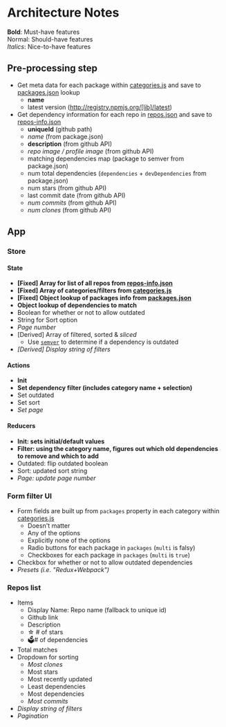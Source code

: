 # Architecture Notes

**Bold**: Must-have features  
Normal: Should-have features  
_Italics_: Nice-to-have features

## Pre-processing step

- Get meta data for each package within [categories.js](app/constants/categories.js) and save to [packages.json](data/packages.json) lookup
  - **name**
  - latest version (http://registry.npmjs.org/[lib]/latest)
- Get dependency information for each repo in [repos.json](data/repos.json) and save to [repos-info.json](data/repos-info.json)
  - **uniqueId** (github path)
  - _name_ (from package.json)
  - **description** (from github API)
  - _repo image / profile image_ (from github API)
  - matching dependencies map (package to semver from package.json)
  - num total dependencies (`dependencies` + `devDependencies` from package.json)
  - num stars (from github API)
  - last commit date (from github API)
  - _num commits_ (from github API)
  - _num clones_ (from github API)


## App

### Store

#### State
- **[Fixed] Array for list of all repos from [repos-info.json](data/repos-info.json)**
- **[Fixed] Array of categories/filters from [categories.js](app/constants/categories.js)**
- **[Fixed] Object lookup of packages info from [packages.json](data/packages.json)**
- **Object lookup of dependencies to match**
- Boolean for whether or not to allow outdated
- String for Sort option
- _Page number_
- [Derived] Array of filtered, sorted & _sliced_
  - Use [`semver`](https://github.com/npm/node-semver) to determine if a dependency is outdated
- _[Derived] Display string of filters_

#### Actions
- **Init**
- **Set dependency filter (includes category name + selection)**
- Set outdated
- Set sort
- _Set page_

#### Reducers
- **Init: sets initial/default values**
- **Filter: using the category name, figures out which old dependencies to remove and which to add**
- Outdated: flip outdated boolean
- Sort: updated sort string
- _Page: update page number_

### Form filter UI
- Form fields are built up from `packages` property in each category within [categories.js](app/constants/categories.js)
  - Doesn't matter
  - Any of the options
  - Explicitly none of the options
  - Radio buttons for each package in `packages` (`multi` is falsy)
  - Checkboxes for each package in `packages` (`multi` is `true`)
- Checkbox for whether or not to allow outdated dependencies
- _Presets (i.e. "Redux+Webpack")_

### Repos list

- Items
  - Display Name: Repo name (fallback to unique id)
  - Github link
  - Description
  - ☆ # of stars
  - 🗳# of dependencies
- Total matches
- Dropdown for sorting
  - _Most clones_
  - Most stars
  - Most recently updated
  - Least dependencies
  - Most dependencies
  - _Most commits_
- _Display string of filters_
- _Pagination_
